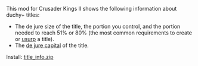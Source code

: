 This mod for Crusader Kings II shows the following information about duchy+ titles:

* The de jure size of the title, the portion you control, and the portion needed to reach 51% or 80% (the most common requirements to create or [usurp](http://www.ckiiwiki.com/Usurp) a title).
* The [de jure capital](http://www.ckiiwiki.com/Capital#De_jure_capital) of the title.

Install: [title_info.zip](https://www.squarefree.com/crusaderkings/mod_zips/title_info.zip)
